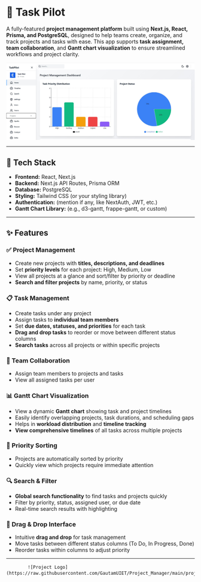 # 🚀 Task Pilot
A fully-featured **project management platform** built using **Next.js, React, Prisma, and PostgreSQL**, designed to help teams create, organize, and track projects and tasks with ease. This app supports **task assignment, team collaboration**, and **Gantt chart visualization** to ensure streamlined workflows and project clarity.

![Project Logo](https://raw.githubusercontent.com/GautamUIET/Project_Manager/main/final.jpg)

---

## 🔧 Tech Stack
- **Frontend:** React, Next.js
- **Backend:** Next.js API Routes, Prisma ORM
- **Database:** PostgreSQL
- **Styling:** Tailwind CSS (or your styling library)
- **Authentication:** (mention if any, like NextAuth, JWT, etc.)
- **Gantt Chart Library:** (e.g., d3-gantt, frappe-gantt, or custom)

---

## ✨ Features

### ✅ Project Management
- Create new projects with **titles, descriptions, and deadlines**
- Set **priority levels** for each project: High, Medium, Low
- View all projects at a glance and sort/filter by priority or deadline
- **Search and filter projects** by name, priority, or status

### 📋 Task Management
- Create tasks under any project
- Assign tasks to **individual team members**
- Set **due dates, statuses, and priorities** for each task
- **Drag and drop tasks** to reorder or move between different status columns
- **Search tasks** across all projects or within specific projects

### 👥 Team Collaboration
- Assign team members to projects and tasks
- View all assigned tasks per user

### 📊 Gantt Chart Visualization
- View a dynamic **Gantt chart** showing task and project timelines
- Easily identify overlapping projects, task durations, and scheduling gaps
- Helps in **workload distribution** and **timeline tracking**
- **View comprehensive timelines** of all tasks across multiple projects

### 🧠 Priority Sorting
- Projects are automatically sorted by priority
- Quickly view which projects require immediate attention

### 🔍 Search & Filter
- **Global search functionality** to find tasks and projects quickly
- Filter by priority, status, assigned user, or due date
- Real-time search results with highlighting

### 🎯 Drag & Drop Interface
- Intuitive **drag and drop** for task management
- Move tasks between different status columns (To Do, In Progress, Done)
- Reorder tasks within columns to adjust priority

---                    
            ![Project Logo](https://raw.githubusercontent.com/GautamUIET/Project_Manager/main/project_images.png)

